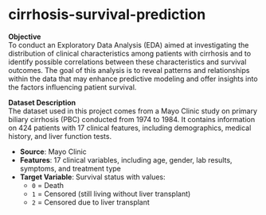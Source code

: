 # cirrhosis-survival-prediction

**Objective**  
To conduct an Exploratory Data Analysis (EDA) aimed at investigating the distribution of clinical characteristics among patients with cirrhosis and to identify possible correlations between these characteristics and survival outcomes. The goal of this analysis is to reveal patterns and relationships within the data that may enhance predictive modeling and offer insights into the factors influencing patient survival.

**Dataset Description**  
The dataset used in this project comes from a Mayo Clinic study on primary biliary cirrhosis (PBC) conducted from 1974 to 1984. It contains information on 424 patients with 17 clinical features, including demographics, medical history, and liver function tests.

- **Source**: Mayo Clinic  
- **Features**: 17 clinical variables, including age, gender, lab results, symptoms, and treatment type  
- **Target Variable**: Survival status with values:  
  - `0` = Death  
  - `1` = Censored (still living without liver transplant)  
  - `2` = Censored due to liver transplant  
